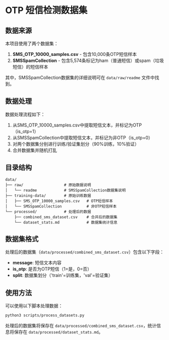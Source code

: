 # OTP 短信检测数据集

## 数据来源

本项目使用了两个数据集：

1. **SMS_OTP_10000_samples.csv** - 包含10,000条OTP短信样本
2. **SMSSpamCollection** - 包含5,574条标记为ham（普通短信）或spam（垃圾短信）的短信样本

其中，SMSSpamCollection数据集的详细说明可在 `data/raw/readme` 文件中找到。

## 数据处理

数据处理流程如下：

1. 从SMS_OTP_10000_samples.csv中提取短信文本，并标记为OTP（is_otp=1）
2. 从SMSSpamCollection中提取短信文本，并标记为非OTP（is_otp=0）
3. 对两个数据集分别进行训练/验证集划分（90%训练，10%验证）
4. 合并数据集并随机打乱

## 目录结构

```
data/
├── raw/                  # 原始数据说明
│   └── readme            # SMSSpamCollection数据集说明
├── training-data/        # 原始训练数据
│   ├── SMS_OTP_10000_samples.csv   # OTP短信样本
│   └── SMSSpamCollection           # 非OTP短信样本
└── processed/            # 处理后的数据
    ├── combined_sms_dataset.csv    # 合并后的数据集
    └── dataset_stats.md            # 数据集统计信息
```

## 数据集格式

处理后的数据集（`data/processed/combined_sms_dataset.csv`）包含以下字段：

- **message**: 短信文本内容
- **is_otp**: 是否为OTP短信（1=是，0=否）
- **split**: 数据集划分（'train'=训练集，'val'=验证集）

## 使用方法

可以使用以下脚本处理数据：

```bash
python3 scripts/process_datasets.py
```

处理后的数据集将保存在 `data/processed/combined_sms_dataset.csv`，统计信息将保存在 `data/processed/dataset_stats.md`。 